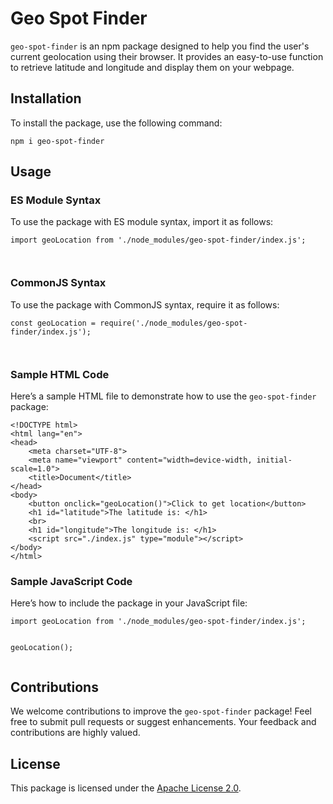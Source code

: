 <h1>Geo Spot Finder</h1>

<p><code>geo-spot-finder</code> is an npm package designed to help you find the user's current geolocation using their browser. It provides an easy-to-use function to retrieve latitude and longitude and display them on your webpage.</p>

<h2>Installation</h2>
<p>To install the package, use the following command:</p>
<pre><code>npm i geo-spot-finder</code></pre>

<h2>Usage</h2>

<h3>ES Module Syntax</h3>
<p>To use the package with ES module syntax, import it as follows:</p>
<pre><code>import geoLocation from './node_modules/geo-spot-finder/index.js'; 

</code></pre>

<h3>CommonJS Syntax</h3>
<p>To use the package with CommonJS syntax, require it as follows:</p>
<pre><code>const geoLocation = require('./node_modules/geo-spot-finder/index.js');

</code></pre>

<h3>Sample HTML Code</h3>
<p>Here’s a sample HTML file to demonstrate how to use the <code>geo-spot-finder</code> package:</p>
<pre><code>&lt;!DOCTYPE html&gt;
&lt;html lang="en"&gt;
&lt;head&gt;
    &lt;meta charset="UTF-8"&gt;
    &lt;meta name="viewport" content="width=device-width, initial-scale=1.0"&gt;
    &lt;title&gt;Document&lt;/title&gt;
&lt;/head&gt;
&lt;body&gt;
    &lt;button onclick="geoLocation()"&gt;Click to get location&lt;/button&gt;
    &lt;h1 id="latitude"&gt;The latitude is: &lt;/h1&gt;
    &lt;br&gt;
    &lt;h1 id="longitude"&gt;The longitude is: &lt;/h1&gt;
    &lt;script src="./index.js" type="module"&gt;&lt;/script&gt;
&lt;/body&gt;
&lt;/html&gt;</code></pre>

<h3>Sample JavaScript Code</h3>
<p>Here’s how to include the package in your JavaScript file:</p>
<pre><code>import geoLocation from './node_modules/geo-spot-finder/index.js'; 

geoLocation();</code></pre>

<h2>Contributions</h2>
<p>We welcome contributions to improve the <code>geo-spot-finder</code> package! Feel free to submit pull requests or suggest enhancements. Your feedback and contributions are highly valued.</p>

<h2>License</h2>
<p>This package is licensed under the <a href="https://opensource.org/licenses/Apache-2.0">Apache License 2.0</a>.</p>



